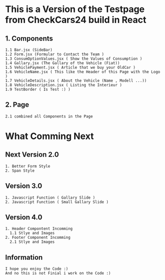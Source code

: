 # This is a Version of the Testpage from CheckCars24 build in React
## 1. Components 
    1.1 Bar.jsx (SideBar)
    1.2 Form.jsx (Formular to Contact the Team )
    1.3 ConsumOptionValues.jsx ( Show the Values of Consumption )
    1.4 Gallary.jsx (The Gallary of the Vehicle (Fiat))
    1.5 VehiclePayment.jsx ( Article that we buy your OldCar )
    1.6 VehicleName.jsx ( This like the Header of this Page with the Logo )
    1.7 VehicleDetails.jsx ( About the Vehicle (Name , Modell ...))
    1.8 VehicleDescription.jsx ( Listing the Interieur )
    1.9 TestBorder ( Is Test :) )
## 2. Page 
    2.1 combined all Components in the Page
  
# What Comming Next 

## Next Version 2.0 
    1. Better Form Style
    2. Span Style 

## Version 3.0
    1. Javascript Function ( Gallary Slide )
    2. Javascript Function ( Small Gallary Slide )

## Version 4.0
    1. Header Compontent Incomming
      1.1 Stlye and Images 
    2. Footer Component Incomming 
      2.1 Stlye and Images
      
## Information
    I hope you enjoy the Code :) 
    And no this is not Finial i work on the Code :)
